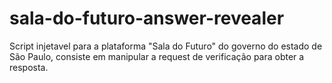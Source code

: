 # sala-do-futuro-answer-revealer
 Script injetavel para a plataforma "Sala do Futuro" do governo do estado de São Paulo, consiste em manipular a request de verificação para obter a resposta.
